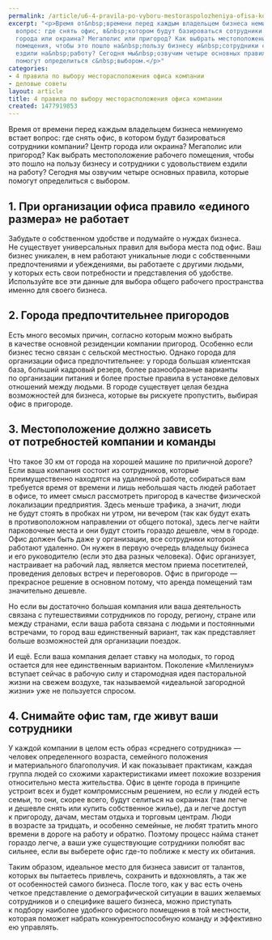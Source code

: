 ```yaml
---
permalink: /article/u6-4-pravila-po-vyboru-mestoraspolozheniya-ofisa-kompanii
excerpt: "<p>Время от&nbsp;времени перед каждым владельцем бизнеса неминуемо встает
  вопрос: где снять офис, в&nbsp;котором будут базироваться сотрудники компании? Центр
  города или окраина? Мегаполис или пригород? Как выбрать местоположение рабочего
  помещения, чтобы это пошло на&nbsp;пользу бизнесу и&nbsp;сотрудники с&nbsp;удовольствием
  ездили на&nbsp;работу? Сегодня мы&nbsp;озвучим четыре основных правила, которые
  помогут определиться с&nbsp;выбором.</p>"
categories:
- 4 правила по выбору месторасположения офиса компании
- деловые советы
layout: article
title: 4 правила по выбору месторасположения офиса компании
created: 1477919853
---
```

Время от времени перед каждым владельцем бизнеса неминуемо встает вопрос: где снять офис, в котором будут базироваться сотрудники компании? Центр города или окраина? Мегаполис или пригород? Как выбрать местоположение рабочего помещения, чтобы это пошло на пользу бизнесу и сотрудники с удовольствием ездили на работу? Сегодня мы озвучим четыре основных правила, которые помогут определиться с выбором.

## 1. При организации офиса правило «единого размера» не работает ##

Забудьте о собственном удобстве и подумайте о нуждах бизнеса. Не существует универсальных правил для выбора места под офис. Ваш бизнес уникален, в нем работают уникальные люди с собственными предпочтениями и убеждениями, вы работаете с другими людьми, у которых есть свои потребности и представления об удобстве. Используйте все эти данные для выбора общего рабочего пространства именно для своего бизнеса.

## 2. Города предпочтительнее пригородов ##

Есть много весомых причин, согласно которым можно выбрать в качестве основной резиденции компании пригород. Особенно если бизнес тесно связан с сельской местностью. Однако города для организации офиса предпочтительнее: у города большая клиентская база, больший кадровый резерв, более разнообразные варианты по организации питания и более простые правила в установке деловых отношений между людьми. В городе существует целая бездна возможностей для бизнеса, которые вы рискуете пропустить, выбирая офис в пригороде.

## 3. Местоположение должно зависеть от потребностей компании и команды ##

Что такое 30 км от города на хорошей машине по приличной дороге? Если ваша компания состоит из сотрудников, которые преимущественно находятся на удаленной работе, собираться вам требуется время от времени и лишь небольшая часть людей работает в офисе, то имеет смысл рассмотреть пригород в качестве физической локализации предприятия. Здесь меньше трафика, а значит, люди не будут стоять в пробках ни утром, ни вечером (так как будут ехать в противоположном направлении от общего потока), здесь легче найти парковочные места и они будут стоить гораздо дешевле, чем в городе. Офис должен быть даже у организации, все сотрудники которой работают удаленно. Он нужен в первую очередь владельцу бизнеса и его руководителю (если это два разных человека). Офис организует, настраивает на рабочий лад, является местом приема посетителей, проведения деловых встреч и переговоров. Офис в пригороде — прекрасное решение в основном потому, что аренда помещений там значительно дешевле.

Но если вы достаточно большая компания или ваша деятельность связана с путешествиями сотрудников по городу, региону, стране или между странами, если ваша работа связана с людьми и постоянными встречами, то город ваш единственный вариант, так как представляет больше возможностей для организации поездок.

И ещё. Если ваша компания делает ставку на молодых, то город остается для нее единственным вариантом. Поколение «Миллениум» вступает сейчас в рабочую силу и старомодная идея пасторальной жизни на свежем воздухе, так называемой «идеальной загородной жизни» уже не пользуется спросом.

## 4. Снимайте офис там, где живут ваши сотрудники ##

У каждой компании в целом есть образ «среднего сотрудника» — человек определенного возраста, семейного положения и материального благополучия. И как показывает практикам, каждая группа людей со схожими характеристиками имеет похожие воззрения относительно места жительства. Офис в центе города в принципе устроит всех и будет компромиссным решением, но если у людей есть семьи, то они, скорее всего, будут селиться на окраинах (там легче и дешевле снять или купить собственное жилье), да и легче доступ к пригороду, дачам, местам отдыха и торговым центрам. Люди в возрасте за тридцать, и особенно семейные, не любят тратить много времени в дороге на работу и обратно. Поэтому процесс найма станет гораздо легче, а ваши уже существующие сотрудники полюбят вас сильнее, если вы выберете офис где-то поближе к месту их обитания.

Таким образом, идеальное место для бизнеса зависит от талантов, которых вы пытаетесь привлечь, сохранить и вдохновлять, а так же от особенностей самого бизнеса. После того, как у вас есть очень четкое представление о демографической ситуации в ваших желаемых сотрудников и о специфике вашего бизнеса, можно приступать к подбору наиболее удобного офисного помещения в той местности, которая поможет набрать конкурентоспособную команду и эффективно ею управлять.

